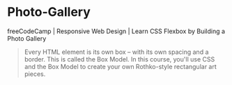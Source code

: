 # Photo-Gallery
freeCodeCamp | Responsive Web Design | Learn CSS Flexbox by Building a Photo Gallery

>Every HTML element is its own box – with its own spacing and a border. This is called the Box Model.
>In this course, you'll use CSS and the Box Model to create your own Rothko-style rectangular art pieces.
